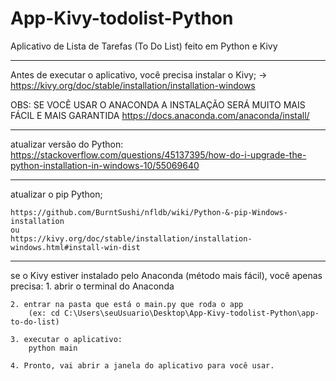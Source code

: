 # App-Kivy-todolist-Python
Aplicativo de Lista de Tarefas (To Do List) feito em Python e Kivy

------
Antes de executar o aplicativo, você precisa instalar o Kivy;
-> https://kivy.org/doc/stable/installation/installation-windows

OBS: SE VOCÊ USAR O ANACONDA A INSTALAÇÃO SERÁ MUITO MAIS FÁCIL E MAIS GARANTIDA
https://docs.anaconda.com/anaconda/install/


------
atualizar versão do Python:
	https://stackoverflow.com/questions/45137395/how-do-i-upgrade-the-python-installation-in-windows-10/55069640


------
atualizar o pip Python;

	https://github.com/BurntSushi/nfldb/wiki/Python-&-pip-Windows-installation
	ou
	https://kivy.org/doc/stable/installation/installation-windows.html#install-win-dist
------



se o Kivy estiver instalado pelo Anaconda (método mais fácil), você apenas precisa:
	1. abrir o terminal do Anaconda
	
	2. entrar na pasta que está o main.py que roda o app
		(ex: cd C:\Users\seuUsuario\Desktop\App-Kivy-todolist-Python\app-to-do-list)
		
	3. executar o aplicativo:
		python main
	
	4. Pronto, vai abrir a janela do aplicativo para você usar.

